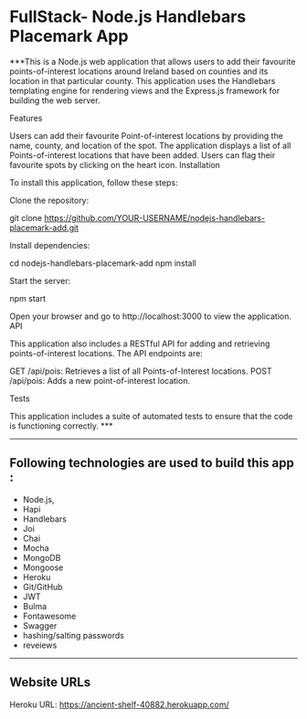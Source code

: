 # FullStack- Node.js Handlebars Placemark App

***This is a Node.js web application that allows users to add their favourite points-of-interest locations around Ireland based on counties and its location in that particular county. This application uses the Handlebars templating engine for rendering views and the Express.js framework for building the web server.

Features

Users can add their favourite Point-of-interest locations by providing the name, county, and location of the spot.
The application displays a list of all Points-of-interest locations that have been added.
Users can flag their favourite spots by clicking on the heart icon.
Installation

To install this application, follow these steps:

Clone the repository:

git clone https://github.com/YOUR-USERNAME/nodejs-handlebars-placemark-add.git

Install dependencies:

cd nodejs-handlebars-placemark-add
npm install

Start the server:

npm start

Open your browser and go to http://localhost:3000 to view the application.
API

This application also includes a RESTful API for adding and retrieving points-of-interest locations. The API endpoints are:

GET /api/pois: Retrieves a list of all Points-of-Interest locations.
POST /api/pois: Adds a new point-of-interest location.

Tests

This application includes a suite of automated tests to ensure that the code is functioning correctly. ***

---
## Following technologies are used to build this app :

- Node.js,
- Hapi
- Handlebars
- Joi
- Chai
- Mocha
- MongoDB
- Mongoose
- Heroku
- Git/GitHub
- JWT
- Bulma
- Fontawesome
- Swagger
- hashing/salting passwords
- reveiews 

---

## Website URLs

Heroku URL: https://ancient-shelf-40882.herokuapp.com/
